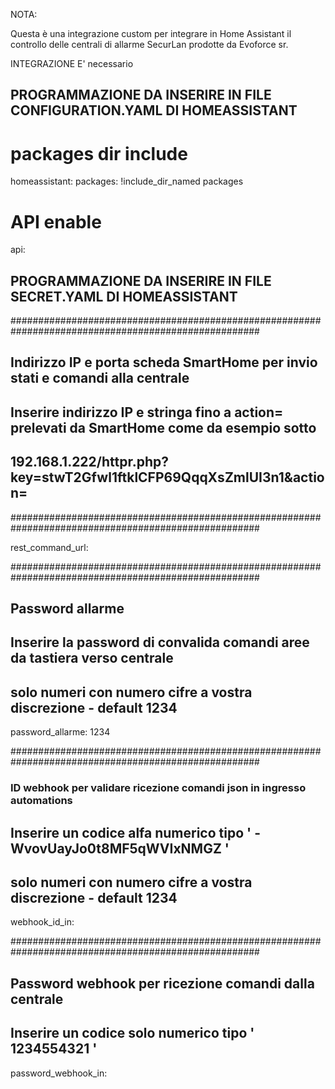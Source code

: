 NOTA:

Questa è una integrazione custom per integrare in Home Assistant il controllo delle centrali di allarme SecurLan prodotte da Evoforce sr.

INTEGRAZIONE
E' necessario 





## PROGRAMMAZIONE DA INSERIRE IN FILE CONFIGURATION.YAML DI HOMEASSISTANT ##

# packages dir include
homeassistant:
  packages: !include_dir_named packages
  
# API enable
api:



## PROGRAMMAZIONE DA INSERIRE IN FILE SECRET.YAML DI HOMEASSISTANT ##

#####################################################################################################
## Indirizzo IP e porta scheda SmartHome per invio stati e comandi alla centrale ##
## Inserire indirizzo IP e stringa fino a action= prelevati da SmartHome come da esempio sotto ##
## 192.168.1.222/httpr.php?key=stwT2Gfwl1ftklCFP69QqqXsZmlUI3n1&action= ##
#####################################################################################################

rest_command_url: 


#####################################################################################################
## Password allarme ##
## Inserire la password di convalida comandi aree da tastiera verso centrale ##
## solo numeri con numero cifre a vostra discrezione - default 1234 ##

password_allarme: 1234


#####################################################################################################
### ID webhook per validare ricezione comandi json in ingresso automations  ##
## Inserire un codice alfa numerico tipo ' -WvovUayJo0t8MF5qWVIxNMGZ ' ##
## solo numeri con numero cifre a vostra discrezione - default 1234 ##

webhook_id_in:


#####################################################################################################
##  Password webhook per ricezione comandi dalla centrale  ##
## Inserire un codice solo numerico tipo ' 1234554321 ' ##

password_webhook_in: 

